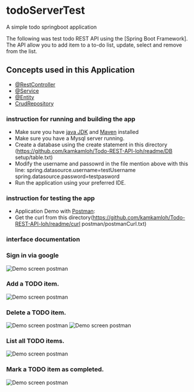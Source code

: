 # todoServerTest
A simple todo springboot application


The following was test todo REST API using the [Spring Boot Framework]. The API allow you to add item to a to-do list, update, select and remove from the list.



##  Concepts used in this Application
* [@RestController](https://spring.io/guides/gs/rest-service/)
* [@Service](https://spring.io/guides/gs/rest-service/)
* [@Entity](https://spring.io/guides/gs/rest-service/)
* [CrudRepository](https://docs.spring.io/spring-data/data-commons/docs/1.6.1.RELEASE/reference/html/repositories.html)


### instruction for running and building the app
* Make sure you have [java JDK](https://www.oracle.com/java/technologies/javase-jdk8-downloads.html) and [Maven](https://maven.apache.org/) installed
* Make sure you have a Mysql server running.
* Create a database using the create statement in this directory (https://github.com/kamkamloh/Todo-REST-API-loh/readme/DB setup/table.txt)
* Modify the username and passowrd in the file mention above with this line:  spring.datasource.username=testUsername spring.datasource.password=testpasword
* Run the application using your preferred IDE.


### instruction for testing the app
* Application Demo with [Postman](https://www.postman.com/):
* Get the curl from this directory(https://github.com/kamkamloh/Todo-REST-API-loh/readme/curl postman/postmanCurl.txt)

### interface documentation

### Sign in via google
<img src="https://github.com/kamkamloh/Todo-REST-API-loh/readme/readme/getacesstoken.png?raw=true"  alt="Demo screen postman">

###  Add a TODO item.
<img src="https://github.com/kamkamloh/Todo-REST-API-loh/readme/readme/additem.png?raw=true"  alt="Demo screen postman">

###  Delete a TODO item.
<img src="https://github.com/kamkamloh/Todo-REST-API-loh/readme/readme/deleteItem.png?raw=true"  alt="Demo screen postman">
<img src="https://github.com/kamkamloh/Todo-REST-API-loh/readme/readme/deleteInvalid.png?raw=true"  alt="Demo screen postman">

###  List all TODO items.
<img src="https://github.com/kamkamloh/Todo-REST-API-loh/readme/readme/todolist.png?raw=true"  alt="Demo screen postman">

###  Mark a TODO item as completed.
<img src="https://github.com/kamkamloh/Todo-REST-API-loh/readme/readme/updateitem.png?raw=true"  alt="Demo screen postman">










